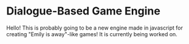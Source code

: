 Dialogue-Based Game Engine
================

Hello! This is probably going to be a new engine made in javascript for creating "Emily is away"-like games!
It is currently being worked on.
